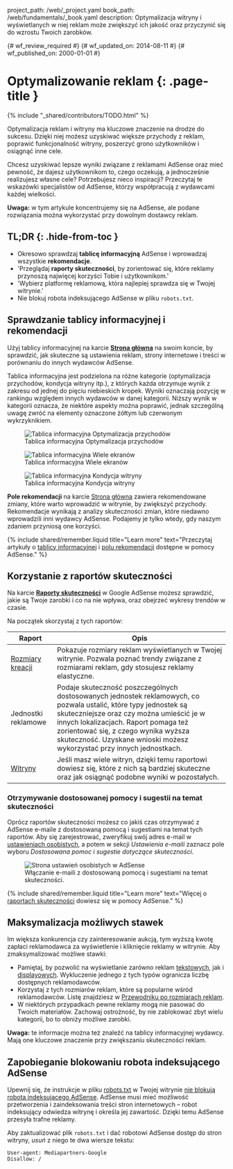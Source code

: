 project_path: /web/_project.yaml
book_path: /web/fundamentals/_book.yaml
description: Optymalizacja witryny i wyświetlanych w niej reklam może zwiększyć ich jakość oraz przyczynić się do wzrostu Twoich zarobków.

{# wf_review_required #}
{# wf_updated_on: 2014-08-11 #}
{# wf_published_on: 2000-01-01 #}

# Optymalizowanie reklam {: .page-title }

{% include "_shared/contributors/TODO.html" %}



Optymalizacja reklam i witryny ma kluczowe znaczenie na drodze do sukcesu. Dzięki niej możesz uzyskiwać większe przychody z reklam, poprawić funkcjonalność witryny, poszerzyć grono użytkowników i osiągnąć inne cele.

Chcesz uzyskiwać lepsze wyniki związane z reklamami AdSense oraz mieć pewność, że dajesz użytkownikom to, czego oczekują, a jednocześnie realizujesz własne cele? Potrzebujesz nieco inspiracji?
Przeczytaj te wskazówki specjalistów od AdSense, którzy współpracują z wydawcami każdej wielkości.

<b>Uwaga:</b> w tym artykule koncentrujemy się na AdSense, ale podane rozwiązania można wykorzystać przy dowolnym dostawcy reklam.


## TL;DR {: .hide-from-toc }
- Okresowo sprawdzaj <b>tablicę informacyjną</b> AdSense i wprowadzaj wszystkie <b>rekomendacje</b>.
- 'Przeglądaj <b>raporty skuteczności</b>, by zorientować się, które reklamy przynoszą najwięcej korzyści Tobie i użytkownikom.'
- 'Wybierz platformę reklamową, która najlepiej sprawdza się w Twojej witrynie.'
- Nie blokuj robota indeksującego AdSense w pliku <code>robots.txt</code>.


## Sprawdzanie tablicy informacyjnej i rekomendacji

Użyj tablicy informacyjnej na karcie <b>[Strona główna](https://www.google.com/adsense/app#home)</b> na swoim koncie, by sprawdzić, jak skuteczne są ustawienia reklam, strony internetowe i treści w porównaniu do innych wydawców AdSense.

Tablica informacyjna jest podzielona na różne kategorie (optymalizacja przychodów, kondycja witryny itp.), z których każda otrzymuje wynik z zakresu od jednej do pięciu niebieskich kropek. Wyniki oznaczają pozycję w rankingu względem innych wydawców w danej kategorii. Niższy wynik w kategorii oznacza, że niektóre aspekty można poprawić, jednak szczególną uwagę zwróć na elementy oznaczone żółtym lub czerwonym wykrzyknikiem.

<figure>
  <img src="images/optimization_score.png" alt="Tablica informacyjna Optymalizacja przychodów">
  <figcaption>Tablica informacyjna Optymalizacja przychodów</figcaption>
</figure>

<figure>
  <img src="images/multiscreen_score.png" alt="Tablica informacyjna Wiele ekranów">
  <figcaption>Tablica informacyjna Wiele ekranów</figcaption>
</figure>

<figure>
  <img src="images/site_score.png" alt="Tablica informacyjna Kondycja witryny">
  <figcaption>Tablica informacyjna Kondycja witryny</figcaption>
</figure>



<b>Pole rekomendacji</b> na karcie [Strona główna](https://www.google.com/adsense/app#home) zawiera rekomendowane zmiany, które warto wprowadzić w witrynie, by zwiększyć przychody. 
Rekomendacje wynikają z analizy skuteczności zmian, które niedawno wprowadzili inni wydawcy AdSense. Podajemy je tylko wtedy, gdy naszym zdaniem przyniosą one korzyści.

{% include shared/remember.liquid title="Learn more" text="Przeczytaj artykuły o <a href='https://support.google.com/adsense/answer/3006004'>tablicy informacyjnej</a> i <a href='https://support.google.com/adsense/answer/1725006'>polu rekomendacji</a> dostępne w pomocy AdSense." %}

## Korzystanie z raportów skuteczności

Na karcie <b>[Raporty skuteczności](https://www.google.com/adsense/app#viewreports)</b> w Google AdSense możesz sprawdzić, jakie są Twoje zarobki i co na nie wpływa, oraz obejrzeć wykresy trendów w czasie.

Na początek skorzystaj z tych raportów:

<table class="mdl-data-table mdl-js-data-table">
    <thead>
    <tr>
      <th>Raport</th>
      <th>Opis</th>
    </tr>
  </thead>
  <tbody>
    <tr>
      <td data-th="Raport">
        <a href="https://support.google.com/adsense/answer/3540509">Rozmiary kreacji</a>
      </td>
      <td data-th="Opis">
        Pokazuje rozmiary reklam wyświetlanych w Twojej witrynie. Pozwala poznać trendy związane z rozmiarami reklam, gdy stosujesz reklamy elastyczne.
      </td>
    </tr>
    <tr>
      <td data-th="Raport">
        Jednostki reklamowe
      </td>
      <td data-th="Opis">
        Podaje skuteczność poszczególnych dostosowanych jednostek reklamowych, co pozwala ustalić, które typy jednostek są skuteczniejsze oraz czy można umieścić je w innych lokalizacjach. Raport pomaga też zorientować się, z czego wynika wyższa skuteczność. Uzyskane wnioski możesz wykorzystać przy innych jednostkach.
      </td>
    </tr>
    <tr>
      <td data-th="Raport"> <a href="https://support.google.com/adsense/answer/1407511">Witryny</a>
      </td>
      <td data-th="Opis">
        Jeśli masz wiele witryn, dzięki temu raportowi dowiesz się, które z nich są bardziej skuteczne oraz jak osiągnąć podobne wyniki w pozostałych.
      </td>
    </tr>
  </tbody>
</table>

### Otrzymywanie dostosowanej pomocy i sugestii na temat skuteczności

Oprócz raportów skuteczności możesz co jakiś czas otrzymywać z AdSense e-maile z dostosowaną pomocą i sugestiami na temat tych raportów. Aby się zarejestrować, zweryfikuj swój adres e-mail w [ustawieniach osobistych](https://www.google.com/adsense/app#personalSettings), a potem w sekcji *Ustawienia e-maili* zaznacz pole wyboru *Dostosowana pomoc i sugestie dotyczące skuteczności*.

<figure>
  <img src="images/adsense-emails.jpg" srcset="images/adsense-emails.jpg 1x, images/adsense-emails-2x.jpg 2x" alt="Strona ustawień osobistych w AdSense">
  <figcaption>Włączanie e-maili z dostosowaną pomocą i sugestiami na temat skuteczności.</figcaption>
</figure>

{% include shared/remember.liquid title="Learn more" text="Więcej o <a href='https://support.google.com/adsense/answer/160562'>raportach skuteczności</a> dowiesz się w pomocy AdSense." %}

## Maksymalizacja możliwych stawek

Im większa konkurencja czy zainteresowanie aukcją, tym wyższą kwotę zapłaci reklamodawca za wyświetlenie i kliknięcie reklamy w witrynie. Aby zmaksymalizować możliwe stawki:

* Pamiętaj, by pozwolić na wyświetlanie zarówno reklam [tekstowych](https://support.google.com/adsense/answer/185665), jak i [displayowych](https://support.google.com/adsense/answer/185666). Wykluczenie jednego z tych typów ogranicza liczbę dostępnych reklamodawców.
* Korzystaj z tych rozmiarów reklam, które są popularne wśród reklamodawców. Listę znajdziesz w [Przewodniku po rozmiarach reklam](https://support.google.com/adsense/answer/6002621).
* W niektórych przypadkach pewne reklamy mogą nie pasować do Twoich materiałów. Zachowaj ostrożność, by nie zablokować zbyt wielu kategorii, bo to obniży możliwe zarobki.

<b>Uwaga:</b> te informacje można też znaleźć na tablicy informacyjnej wydawcy. Mają one kluczowe znaczenie przy zwiększaniu skuteczności reklam.

## Zapobieganie blokowaniu robota indeksującego AdSense

Upewnij się, że instrukcje w pliku [robots.txt](https://support.google.com/webmasters/answer/6062608) w Twojej witrynie [nie blokują robota indeksującego AdSense](https://support.google.com/adsense/answer/10532).
AdSense musi mieć możliwość przetworzenia i zaindeksowania treści stron internetowych &ndash; robot indeksujący odwiedza witrynę i określa jej zawartość. Dzięki temu AdSense przesyła trafne reklamy.

Aby zaktualizować plik `robots.txt` i dać robotowi AdSense dostęp do stron witryny, *usuń* z niego te dwa wiersze tekstu:

    User-agent: Mediapartners-Google
    Disallow: /




